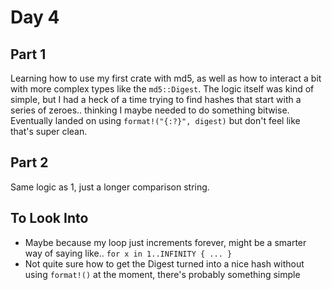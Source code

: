 # Day 4

## Part 1

Learning how to use my first crate with md5, as well as how to interact a bit with more complex types like the `md5::Digest`.  The logic itself was kind of simple, but I had a heck of a time trying to find hashes that start with a series of zeroes.. thinking I maybe needed to do something bitwise.  Eventually landed on using `format!("{:?}", digest)` but don't feel like that's super clean.

## Part 2

Same logic as 1, just a longer comparison string.

## To Look Into
- Maybe because my loop just increments forever, might be a smarter way of saying like.. `for x in 1..INFINITY { ... }`
- Not quite sure how to get the Digest turned into a nice hash without using `format!()` at the moment, there's probably something simple
